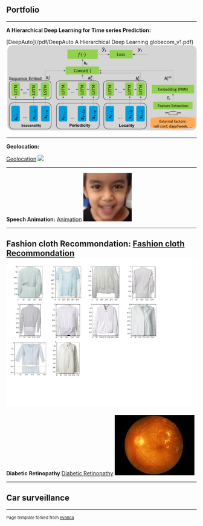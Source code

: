 ## Portfolio

---

**A Hierarchical Deep Learning for Time series Prediction:** 

[DeepAuto](/pdf/DeepAuto A Hierarchical Deep Learning globecom_v1.pdf)
<img src="images/Picture1.png?raw=true"/>

---

**Geolocation:**

[Geolocation](https://github.com/bhorkar/geolocation_tensorflow_2.0)
<img src="images/ezgif.com-video-to-gif?raw=true"/>

---
**Speech Animation:**
[Animation](https://github.com/bhorkar/speech_animator)
<img src="images/ezgif.com-video-to-gif.gif?raw=true"/>

---
**Fashion cloth Recommondation:**
[Fashion cloth Recommondation](/pdf/texture_b.pdf)
<img src="images/texture.png?raw=true"/>
---
**Diabetic Retinopathy**
[Diabetic Retinopathy](https://github.com/bhorkar/Texture_similarity_deep_learning)
<img src="images/diabetic.gif?raw=true"/>

---
**Car surveillance** 
---





---
<p style="font-size:11px">Page template forked from <a href="https://github.com/evanca/quick-portfolio">evanca</a></p>
<!-- Remove above link if you don't want to attibute -->

